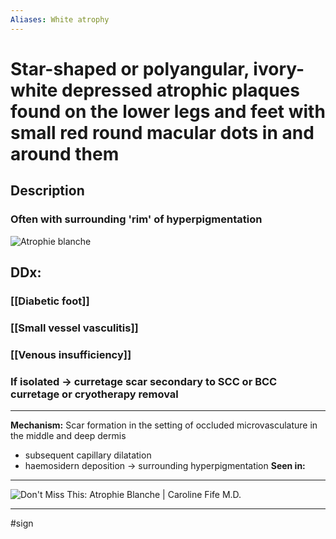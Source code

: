 ```yaml
---
Aliases: White atrophy
---
```

# Star-shaped or polyangular, ivory-white depressed atrophic plaques found on the lower legs and feet with small red round macular dots in and around them
## Description
### Often with surrounding 'rim' of hyperpigmentation
![Atrophie blanche](https://dermnetnz.org/assets/Uploads/vascular/atrophie1__WatermarkedWyJXYXRlcm1hcmtlZCJd.jpg)
## DDx:
### [[Diabetic foot]]
### [[Small vessel vasculitis]]
### [[Venous insufficiency]]
### If isolated -> curretage scar secondary to SCC or BCC curretage or cryotherapy removal

---
**Mechanism:** Scar formation in the setting of occluded microvasculature in the middle and deep dermis
- subsequent capillary dilatation
- haemosidern deposition -> surrounding hyperpigmentation
**Seen in:** 

---
![Don't Miss This: Atrophie Blanche | Caroline Fife M.D.](https://carolinefifemd.com/wp-content/uploads/2017/11/atrophie-blanche.jpg)

---
#sign 